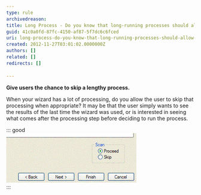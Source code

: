 ```yaml
---
type: rule
archivedreason: 
title: Long Process - Do you know that long-running processes should allow to 'Skip' the processing (when appropriate)?
guid: 41c0a0fd-87fc-4150-af87-5f7dc6c6fced
uri: long-process-do-you-know-that-long-running-processes-should-allow-to-skip-the-processing-(when-appropriate)
created: 2012-11-27T03:01:02.0000000Z
authors: []
related: []
redirects: []

---
```


**Give users the chance to skip a lengthy process.**

When your wizard has a lot of processing, do you allow the user to skip that processing when appropriate? It may be that the user simply wants to see the results of the last time the wizard was used, or is interested in seeing what comes after the processing step before deciding to run the process.

<!--endintro-->


::: good  
![Figure: Good Example - Here the user can skip a long process and see the last results (from SSW Diagnostics)](../../assets/SkipLongProcess.gif)  
:::
